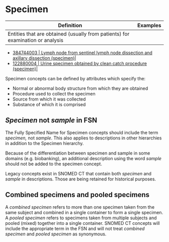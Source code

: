 # Specimen

Definition| Examples  
---|---  
Entities that are obtained (usually from patients) for examination or analysis| 

  * [ 384744003 | Lymph node from sentinel lymph node dissection and axillary dissection (specimen)|](http://snomed.info/id/384744003 "384744003 | Lymph node from sentinel lymph node dissection and axillary dissection \(specimen\) |")
  * [ 122880004 | Urine specimen obtained by clean catch procedure (specimen)|](http://snomed.info/id/122880004 "122880004 | Urine specimen obtained by clean catch procedure \(specimen\) |")

  
  
Specimen concepts can be defined by attributes which specify the:

  * Normal or abnormal body structure from which they are obtained
  * Procedure used to collect the specimen
  * Source from which it was collected
  * Substance of which it is comprised

##  _Specimen_ not _sample_ in FSN

The Fully Specified Name for Specimen concepts should include the term _specimen,_ not _sample_. This also applies to descriptions in other hierarchies in addition to the Specimen hierarchy. 

Because of the differentiation between specimen and sample in some domains (e.g. biobanking), an additional description using the word _sample_ should not be added to the specimen concept.

Legacy concepts exist in SNOMED CT that contain both _specimen_ and _sample_ in descriptions. Those are being retained for historical purposes.

## Combined specimens and pooled specimens

A _combined specimen_ refers to more than one specimen taken from the same subject and combined in a single container to form a single specimen. A _pooled specimen_ refers to specimens taken from multiple subjects and pooled (mixed) together into a single container. SNOMED CT concepts will include the appropriate term in the FSN and will not treat _combined specimen_ and _pooled specimen_ as synonymous.
